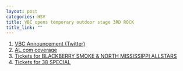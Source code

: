 ```yaml
---
layout: post
categories: HSV
title: VBC opens temporary outdoor stage 3RD ROCK
title_link: ""
---
```


1. [VBC Announcement (Twitter)](https://twitter.com/VonBraunCenter/status/1368924628928917505)
2. [AL.com coverage](https://www.al.com/business/2021/03/von-braun-center-announces-temporary-outdoor-stage-first-concerts-there.html) 
3. [Tickets for BLACKBERRY SMOKE & NORTH MISSISSIPPI ALLSTARS](https://www.vonbrauncenter.com/event/blackberry-smoke-%26-north-mississippi-allstars/3014/)
4. [Tickets for 38 SPECIAL](https://www.vonbrauncenter.com/event/38-special/3013/)